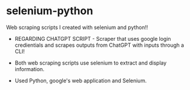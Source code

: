 # selenium-python

Web scraping scripts I created with selenium and python!!

- REGARDING CHATGPT SCRIPT - Scraper that uses google login credientials and scrapes outputs from ChatGPT with inputs through a CLI!

- Both web scraping scripts use selenium to extract and display information. 

- Used Python, google's web application and Selenium.
